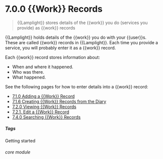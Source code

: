 # 7.0.0 {{Work}} Records

> {{Lamplight}} stores details of the {{work}} you do (services you provide) as {{work}} records 

{{Lamplight}} holds details of the {{work}} you do with your {{user}}s. These are called {{work}} records in {{Lamplight}}. Each time you provide a service, you will probably enter it as a {{work}} record. 

Each {{work}} record stores information about:
- When and where it happened.
- Who was there.
- What happened.


See the following pages for how to enter details into a {{work}} record:
- [7.1.0 Adding a {{Work}} Record](/help/index/p/7.1.0)
- [7.1.6 Creating {{Work}} Records from the Diary](/help/index/p/7.1.6)
- [7.2.0 Viewing {{Work}} Records](/help/index/p/7.2.0)
- [7.2.1. Edit a {{Work}} Record](/help/index/p/7.2.1)
- [7.4.0 Searching {{Work}} Records](/help/index/p/7.4.0)


##### Tags
Getting started

###### core module

